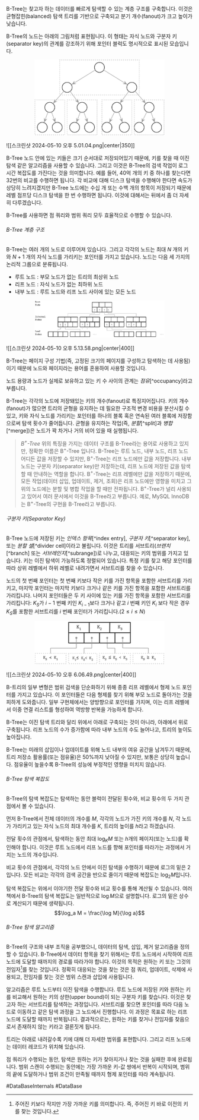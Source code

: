 B-Tree는 찾고자 하는 데이터를 빠르게 탐색할 수 있는 계층 구조를 구축합니다. 이것은 균형잡힌(balanced) 탐색 트리를 기반으로 구축되고 분기 개수(fanout)가 크고 높이가 낮습니다.

B-Tree의 노드는 아래의 그림처럼 표현됩니다. 이 형태는 자식 노드와 구분자 키(separator key)의 관계를 강조하기 위해 포인터 블럭도 명시적으로 표시된 모습입니다.
<p align="center">
	<img width="350" src="../../../images/스크린샷 2024-05-10 오후 4.43.22.png">
</p>

![[스크린샷 2024-05-10 오후 5.01.04.png|center|350]]

B-Tree 노드 안에 있는 키들은 크기 순서대로 저장되어있기 때문에, 키를 찾을 때 이진 탐색 같은 알고리즘을 사용할 수 있습니다. 그리고 이것은 B-Tree의 검색 작업이 로그 시간 복잡도를 가진다는 것을 의미합니다. 예를 들어, 40억 개의 키 중 하나를 찾는다면 32번의 비교를 수행하면 됩니다. 각 비교에 대해 디스크 탐색을 수행해야 한다면 속도가 상당히 느려지겠지만 B-Tree 노드에는 수십 개 또는 수백 개의 항목이 저장되기 때문에 레벨 점프당 디스크 탐색을 한 번 수행하면 됩니다. 이것에 대해서는 뒤에서 좀 더 자세히 다루겠습니다.

B-Tree를 사용하면 점 쿼리와 범위 쿼리 모두 효율적으로 수행할 수 있습니다. 
###### B-Tree 계층 구조
B-Tree는 여러 개의 노드로 이루어져 있습니다. 그리고 각각의 노드는 최대 $N$ 개의 키와 $N + 1$ 개의 자식 노드를 가리키는 포인터를 가지고 있습니다. 노드는 다음 세 가지의 논리적 그룹으로 분류됩니다.
- 루트 노드 : 부모 노드가 없는 트리의 최상위 노드
- 리프 노드 : 자식 노드가 없는 최하위 노드
- 내부 노드 : 루트 노드와 리프 노드 사이에 있는 모든 노드
<p align="center">
	<img width="350" src="../../../images/스크린샷 2024-05-10 오후 5.13.58.png">
</p>

![[스크린샷 2024-05-10 오후 5.13.58.png|center|400]]

B-Tree는 페이지 구성 기법(즉, 고정된 크기의 페이지를 구성하고 탐색하는 데 사용됨)이기 때문에 노드와 페이지라는 용어를 혼용하여 사용할 것입니다.

노드 용량과 노드가 실제로 보유하고 있는 키 수 사이의 관계는 *점유*[^occupancy]라고 부릅니다.

B-Tree는 각각의 노드에 저장돼있는 키의 개수(fanout)로 특징지어집니다. 키의 개수(fanout)가 많으면 트리의 균형을 유지하는 데 필요한 구조적 변경 비용을 분산시킬 수 있고, 키와 자식 노드를 가리키는 포인터를 하나의 블록 혹은 연속된 여러 블록에 저장함으로써 탐색 횟수가 줄어듭니다. 균형을 유지하는 작업(즉, *분할*[^split]과 *병합*[^merge])은 노드가 꽉 차거나 거의 비어 있을 때 실행됩니다.

> *B$^{+}$-Tree*
> 위의 특징을 가지는 데이터 구조를 B-Tree라는 용어로 사용하고 있지만, 정확한 이름은 B$^+$-Tree 입니다. 
> B-Tree는 루트 노드, 내부 노드, 리프 노드 어디든 값을 저장할 수 있지만, B$^+$-Tree는 리프 노드에만 값을 저장합니다. 내부 노드는 구분자 키(separator key)만 저장하는데, 리프 노드에 저장된 값을 탐색할 때 안내하는 역할을 합니다.
> B$^+$-Tree는 리프 레벨에만 값을 저장하기 때문에, 모든 작업(데이터 삽입, 업데이트, 제거, 조회)은 리프 노드에만 영향을 미치고 그 위의 노드에는 분할 및 병합 작업을 할 때만 전파됩니다.
> B$^+$-Tree가 널리 사용되고 있어서 여러 문서에서 이것을 B-Tree라고 부릅니다. 예로, MySQL InnoDB는 B$^+$-Tree의 구현을 B-Tree라고 부릅니다.

###### 구분자 키(Separator Key)
B-Tree 노드에 저장된 키는 *인덱스 항목*[^index entry], *구분자 키*[^separator key], 또는 *분할 셀*[^divider cell]이라고 불립니다. 이것은 트리를 서브트리(*브랜치*[^branch] 또는 *서브레인지*[^subrange])로 나누고, 대응되는 키의 범위를 가지고 있습니다. 키는 이진 탐색이 가능하도록 정렬되어 있습니다. 특정 키를 찾고 해당 포인터를 따라 상위 레벨에서 하위 레벨로 내려가면서 서브트리를 찾을 수 있습니다.

노드의 첫 번째 포인터는 첫 번째 키보다 작은 키를 가진 항목을 포함한 서브트리를 가리키고, 마지막 포인터는 마지막 키보다 크거나 같은 키를 가진 항목을 포함한 서브트리를 가리킵니다. 나머지 포인터들은 두 키 사이에 있는 키를 가진 항목을 포함한 서브트리를 가리킵니다: $K_S$가 $i - 1$ 번째 키인 $K_{i - 1}$보다 크거나 같고 $i$ 번째 키인 $K_i$ 보다 작은 경우 $K_S$를 포함한 서브트리를 $i$ 번째 포인터가 가리킵니다.($2 \leq i \leq N$)

<p align="center">
	<img width="350" src="../../../images/스크린샷 2024-05-10 오후 6.06.49.png">
</p>

![[스크린샷 2024-05-10 오후 6.06.49.png|center|400]]

B-트리의 일부 변형은 범위 검색을 단순화하기 위해 종종 리프 레벨에서 형제 노드 포인터를 가지고 있습니다. 이 포인터들은 다음 형제를 찾기 위해 부모 노드로 돌아가는 것을 피하게 도와줍니다. 일부 구현체에서는 양방향으로 포인터를 가지며, 이는 리프 레벨에서 이중 연결 리스트를 형성하여 역방향 반복을 가능하게 합니다.

B-Tree는 이진 탐색 트리와 달리 위에서 아래로 구축되는 것이 아니라, 아래에서 위로 구축됩니다. 리프 노드의 수가 증가함에 따라 내부 노드의 수도 늘어나고, 트리의 높이도 높아집니다.

B-Tree는 미래의 삽입이나 업데이트를 위해 노드 내부의 여유 공간을 남겨두기 때문에, 트리 저장소 활용률(또는 점유율)은 50%까지 낮아질 수 있지만, 보통은 상당히 높습니다. 점유율이 높을수록 B-Tree의 성능에 부정적인 영향을 미치지 않습니다.
###### B-Tree 탐색 복잡도
B-Tree의 탐색 복잡도는 탐색하는 동안 블럭이 전달된 횟수와, 비교 횟수의 두 가지 관점에서 볼 수 있습니다.

먼저 B-Tree에서 전체 데이터의 개수를 $M$, 각각의 노드가 가진 키의 개수를 $N$, 각 노드가 가리키고 있는 자식 노드의 최대 개수를 $K$, 트리의 높이를 $h$라고 하겠습니다. 

전달 횟수의 관점에서, 탐색하는 동안 최대 $\log_K M$ 또는 $h$개의 페이지(또는 노드)를 확인해야 합니다. 이것은 루트 노드에서 리프 노드를 향해 포인터를 따라가는 과정에서 거치는 노드의 개수입니다.

비교 횟수의 관점에서, 각각의 노드 안에서 이진 탐색을 수행하기 때문에 로그의 밑은 $2$입니다. 모든 비교는 각각의 검색 공간을 반으로 줄이기 때문에 복잡도는 $\log_2 M$입니다.

탐색 복잡도는 위에서 이야기한 전달 횟수와 비교 횟수를 통해 계산될 수 있습니다. 여러 책에서 B-Tree의 탐색 복잡도는 일반적으로 $\log M$으로 설명합니다. 로그의 밑은 상수로 계산되기 때문에 생략됩니다.
$$\log_a M = \frac{\log M}{\log a}$$
###### B-Tree 탐색 알고리즘
B-Tree의 구조와 내부 조직을 공부했으니, 데이터의 탐색, 삽입, 제거 알고리즘을 정의할 수 있습니다. B-Tree에서 데이터 항목을 찾기 위해서는 루트 노드에서 시작하여 리프 노드에 도달할 때까지의 경로를 따라가야 합니다. 이것의 목적은 원하는 키 또는 그것의 전임자[^1]를 찾는 것입니다. 정확히 대응되는 것을 찾는 것은 점 쿼리, 업데이트, 삭제에 사용되고, 전임자를 찾는 것은 범위 스캔과 삽입에 사용됩니다.

알고리즘은 루트 노드부터 이진 탐색을 수행합니다. 루트 노드에 저장된 키와 원하는 키를 비교해서 원하는 키의 상한(upper bound)이 되는 구분자 키를 찾습니다. 이것은 찾고자 하는 서브트리를 탐색하는 과정입니다. 서브트리를 찾으면 포인터를 따라 다음 노드로 이동하고 같은 탐색 과정을 그 노드에서 진행합니다. 이 과정은 목표로 하는 리프 노드에 도달할 때까지 반복됩니다. 결과적으로는, 원하는 키를 찾거나 전임자를 찾음으로서 존재하지 않는 키라고 결론짓게 됩니다.

트리는 아래로 내려갈수록 키에 대해 더 자세한 범위를 표현합니다. 그리고 리프 노드에는 데이터 레코드가 위치해 있습니다.

점 쿼리가 수행되는 동안, 탐색은 원하는 키가 찾아지거나 찾는 것을 실패한 후에 완료됩니다. 범위 스캔이 수행되는 동안에는 가장 가까운 키-값 쌍에서 반복이 시작되며, 범위의 끝에 도달하거나 범위 조건이 만족될 때까지 형제 포인터를 따라 계속됩니다.


#DataBaseInternals  #DataBase 

[^1]: 주어진 키보다 작지만 가장 가까운 키를 의미합니다. 즉, 주어진 키 바로 이전의 키를 찾는 것입니다.
